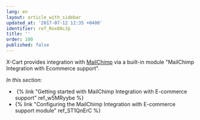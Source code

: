 ```yaml
---
lang: en
layout: article_with_sidebar
updated_at: '2017-07-12 12:35 +0400'
identifier: ref_Rox8AcJp
title: ''
order: 100
published: false
---
```

X-Cart provides integration with [MailChimp](http://www.mailchimp.com/signup/?pid=xcart&source=website) via a built-in module "MailChimp Integration with Ecommerce support".

_In this section:_

*   {% link "Getting started with MailChimp Integration with E-commerce support" ref_w5MRyybe %}
*   {% link "Configuring the MailChimp Integration with E-commerce support module" ref_ST1QnErC %}
